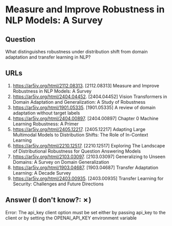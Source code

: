 # Measure and Improve Robustness in NLP Models: A Survey

## Question

What distinguishes robustness under distribution shift from domain adaptation and transfer learning in NLP?

## URLs

1. https://ar5iv.org/html/2112.08313. [2112.08313] Measure and Improve Robustness in NLP Models: A Survey
2. https://ar5iv.org/html/2404.04452. [2404.04452] Vision Transformers in Domain Adaptation and Generalization: A Study of Robustness
3. https://ar5iv.org/html/1901.05335. [1901.05335] A review of domain adaptation without target labels
4. https://ar5iv.org/html/2404.00897. [2404.00897] Chapter 0 Machine Learning Robustness: A Primer
5. https://ar5iv.org/html/2405.12217. [2405.12217] Adapting Large Multimodal Models to Distribution Shifts: The Role of In-Context Learning
6. https://ar5iv.org/html/2210.12517. [2210.12517] Exploring The Landscape of Distributional Robustness for Question Answering Models
7. https://ar5iv.org/html/2103.03097. [2103.03097] Generalizing to Unseen Domains: A Survey on Domain Generalization
8. https://ar5iv.org/html/1903.04687. [1903.04687] Transfer Adaptation Learning: A Decade Survey
9. https://ar5iv.org/html/2403.00935. [2403.00935] Transfer Learning for Security: Challenges and Future Directions

## Answer (I don't know?: ✗)

Error: The api_key client option must be set either by passing api_key to the client or by setting the OPENAI_API_KEY environment variable